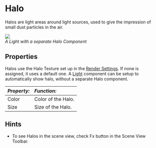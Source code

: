 Halo
====


<span class=keyword>Halos</span> are light areas around light sources, used to give the impression of small dust particles in the air.


![](http://docwiki.hq.unity3d.com/uploads/Main/Inspector-Halo.png)  
_A Light with a separate Halo <span class=keyword>Component</span>_


Properties
----------


Halos use the <span class=component>Halo Texture</span> set up in the [Render Settings](class-RenderSettings.md). If none is assigned, it uses a default one. A [Light](class-Light.md) component can be setup to automatically show halo, without a separate Halo component.


|**_Property:_** |**_Function:_** |
|:---|:---|
|<span class=component>Color</span> |Color of the Halo. |
|<span class=component>Size</span>  |Size of the Halo.  |

Hints
-----

* To see Halos in the scene view, check <span class=menu>Fx</span> button in the <span class=keyword>Scene View</span> Toolbar.

